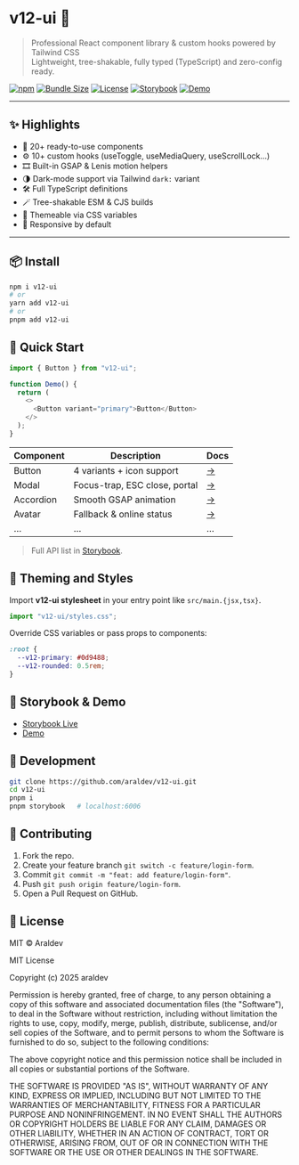 # v12-ui 🎨

> Professional React component library & custom hooks powered by Tailwind CSS  
> Lightweight, tree-shakable, fully typed (TypeScript) and zero-config ready.

[![npm](https://img.shields.io/npm/v/v12-ui?style=flat-square&color=0d9488)](https://www.npmjs.com/package/v12-ui)
[![Bundle Size](https://img.shields.io/bundlephobia/minzip/v12-ui?style=flat-square&color=0d9488)](https://bundlephobia.com/package/v12-ui)
[![License](https://img.shields.io/npm/l/v12-ui?style=flat-square&color=0d9488)](https://github.com/araldev/v12-ui/blob/main/LICENSE)
[![Storybook](https://img.shields.io/badge/Storybook-live-ff4785?style=flat-square&logo=storybook&logoColor=white)](https://araldev.github.io/v12-ui/)
[![Demo](https://img.shields.io/badge/Demo-Playground-0ea5e9?style=flat-square&logo=react&logoColor=white)](https://araldev.github.io/v12-ui/)

---

## ✨ Highlights

- 🧩 20+ ready-to-use components
- ⚙️ 10+ custom hooks (useToggle, useMediaQuery, useScrollLock…)
- 🎞️ Built-in GSAP & Lenis motion helpers
- 🌗 Dark-mode support via Tailwind `dark:` variant
- 🛠️ Full TypeScript definitions
- 🪄 Tree-shakable ESM & CJS builds
- 🎨 Themeable via CSS variables
- 📱 Responsive by default

---

## 📦 Install

```bash
npm i v12-ui
# or
yarn add v12-ui
# or
pnpm add v12-ui
```

## 🚀 Quick Start

```js
import { Button } from "v12-ui";

function Demo() {
  return (
    <>
      <Button variant="primary">Button</Button>
    </>
  );
}
```

| Component | Description                   | Docs                                   |
| --------- | ----------------------------- | -------------------------------------- |
| Button    | 4 variants + icon support     | [→](https://araldev.github.io/v12-ui/) |
| Modal     | Focus-trap, ESC close, portal | [→](https://araldev.github.io/v12-ui/) |
| Accordion | Smooth GSAP animation         | [→](https://araldev.github.io/v12-ui/) |
| Avatar    | Fallback & online status      | [→](https://araldev.github.io/v12-ui/) |
| …         | …                             | …                                      |

> Full API list in [Storybook](https://araldev.github.io/v12-ui/).

## 🎨 Theming and Styles

Import **v12-ui stylesheet** in your entry point like `src/main.{jsx,tsx}`.

```js
import "v12-ui/styles.css";
```

Override CSS variables or pass props to components:

```css
:root {
  --v12-primary: #0d9488;
  --v12-rounded: 0.5rem;
}
```

## 📖 **Storybook & Demo**

- [Storybook Live](https://araldev.github.io/v12-ui/)
- [Demo](https://araldev.github.io/v12-ui/)

## 🧪 Development

```bash
git clone https://github.com/araldev/v12-ui.git
cd v12-ui
pnpm i
pnpm storybook   # localhost:6006
```

## 🤝 Contributing

1. Fork the repo.
2. Create your feature branch `git switch -c feature/login-form`.
3. Commit `git commit -m "feat: add feature/login-form"`.
4. Push `git push origin feature/login-form`.
5. Open a Pull Request on GitHub.

## 📄 License

MIT © Araldev

MIT License

Copyright (c) 2025 araldev

Permission is hereby granted, free of charge, to any person obtaining a copy of this software and associated documentation files (the "Software"), to deal in the Software without restriction, including without limitation the rights to use, copy, modify, merge, publish, distribute, sublicense, and/or sell copies of the Software, and to permit persons to whom the Software is furnished to do so, subject to the following conditions:

The above copyright notice and this permission notice shall be included in all copies or substantial portions of the Software.

THE SOFTWARE IS PROVIDED "AS IS", WITHOUT WARRANTY OF ANY KIND, EXPRESS OR IMPLIED, INCLUDING BUT NOT LIMITED TO THE WARRANTIES OF MERCHANTABILITY, FITNESS FOR A PARTICULAR PURPOSE AND NONINFRINGEMENT. IN NO EVENT SHALL THE AUTHORS OR COPYRIGHT HOLDERS BE LIABLE FOR ANY CLAIM, DAMAGES OR OTHER LIABILITY, WHETHER IN AN ACTION OF CONTRACT, TORT OR OTHERWISE, ARISING FROM, OUT OF OR IN CONNECTION WITH THE SOFTWARE OR THE USE OR OTHER DEALINGS IN THE SOFTWARE.
